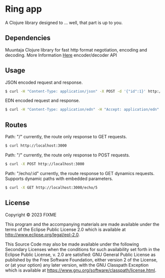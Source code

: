 # Ring app

A Clojure library designed to ... well, that part is up to you.

## Dependencies

Muuntaja Clojure library for fast http format negotiation, encoding and decoding. More Information [Here](https://cljdoc.org/d/metosin/muuntaja/0.6.8/doc/readme)
encoder/decoder API

## Usage

JSON encoded request and response.

```sh
$ curl -H "Content-Type: application/json" -X POST -d '{"id":1}' http://localhost:3000
```

EDN encoded request and response.

```sh
$ curl -H "Content-Type: application/edn" -H "Accept: application/edn"  -X POST -d '{"id":1}' http://localhost:3000
```

## Routes

Path: "/" currently, the route only response to GET requests.

```sh
$ curl http://localhost:3000
```

Path: "/" currently, the route only response to POST requests.

```sh
$ curl -X POST http://localhost:3000
```

Path: "/echo/:id" currently, the route response to GET dynamics requests. Supports dynamic paths with embedded parameters.

```sh
$ curl -X GET http://localhost:3000/echo/5
```

## License

Copyright © 2023 FIXME

This program and the accompanying materials are made available under the
terms of the Eclipse Public License 2.0 which is available at
http://www.eclipse.org/legal/epl-2.0.

This Source Code may also be made available under the following Secondary
Licenses when the conditions for such availability set forth in the Eclipse
Public License, v. 2.0 are satisfied: GNU General Public License as published by
the Free Software Foundation, either version 2 of the License, or (at your
option) any later version, with the GNU Classpath Exception which is available
at https://www.gnu.org/software/classpath/license.html.
